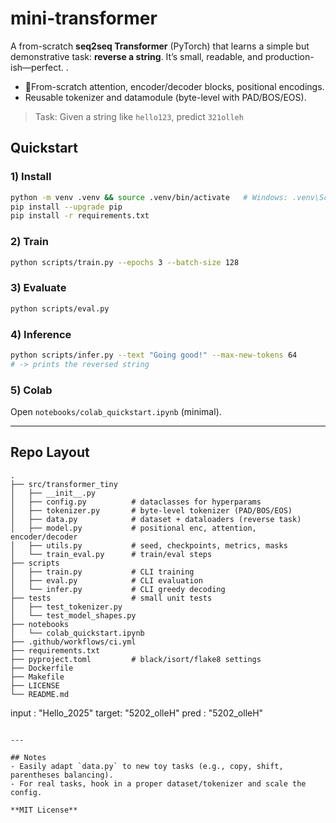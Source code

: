 # mini-transformer

A from-scratch **seq2seq Transformer** (PyTorch) that learns a simple but demonstrative task:
**reverse a string**. It’s small, readable, and production-ish—perfect.
.

- 🧩From-scratch attention, encoder/decoder blocks, positional encodings.
-  Reusable tokenizer and datamodule (byte-level with PAD/BOS/EOS).

> Task: Given a string like `hello123`, predict `321olleh`
## Quickstart

### 1) Install
```bash
python -m venv .venv && source .venv/bin/activate   # Windows: .venv\Scripts\activate
pip install --upgrade pip
pip install -r requirements.txt
```

### 2) Train
```bash
python scripts/train.py --epochs 3 --batch-size 128
```

### 3) Evaluate
```bash
python scripts/eval.py
```

### 4) Inference
```bash
python scripts/infer.py --text "Going good!" --max-new-tokens 64
# -> prints the reversed string
```

### 5) Colab
Open `notebooks/colab_quickstart.ipynb` (minimal).

---

## Repo Layout
```
.
├── src/transformer_tiny
│   ├── __init__.py
│   ├── config.py          # dataclasses for hyperparams
│   ├── tokenizer.py       # byte-level tokenizer (PAD/BOS/EOS)
│   ├── data.py            # dataset + dataloaders (reverse task)
│   ├── model.py           # positional enc, attention, encoder/decoder
│   ├── utils.py           # seed, checkpoints, metrics, masks
│   └── train_eval.py      # train/eval steps
├── scripts
│   ├── train.py           # CLI training
│   ├── eval.py            # CLI evaluation
│   └── infer.py           # CLI greedy decoding
├── tests                  # small unit tests
│   ├── test_tokenizer.py
│   └── test_model_shapes.py
├── notebooks
│   └── colab_quickstart.ipynb
├── .github/workflows/ci.yml
├── requirements.txt
├── pyproject.toml         # black/isort/flake8 settings
├── Dockerfile
├── Makefile
├── LICENSE
└── README.md
```
input : "Hello_2025"
target: "5202_olleH"
pred  : "5202_olleH"
```

---

## Notes
- Easily adapt `data.py` to new toy tasks (e.g., copy, shift, parentheses balancing).
- For real tasks, hook in a proper dataset/tokenizer and scale the config.

**MIT License** 
